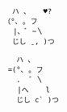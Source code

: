 <pre>          
  ハ 、   ♥?
（°､ ｡ フ
⠀ |、ﾞ ~〵
  じし ˍ, )つ  

   ハ 、 
 =(°､ ｡ フ
   .  ゛〵
⠀  |へ    l
   じし c` )つ
</pre>
